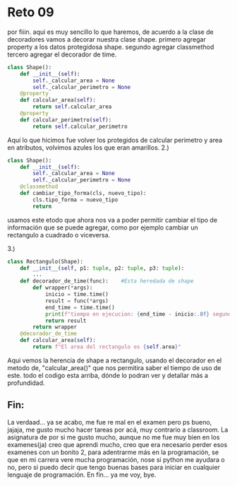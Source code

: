 # Reto 09
por fiiin.
aqui es muy sencillo lo que haremos, de acuerdo a la clase de decoradores vamos a decorar nuestra clase shape.
primero agregar property a los datos protegidosa shape.
segundo agregar classmethod 
tercero agregar el decorador de time.

```python
class Shape():
    def __init__(self):
        self._calcular_area = None 
        self._calcular_perimetro = None 
    @property
    def calcular_area(self):
        return self.calcular_area
    @property
    def calcular_perimetro(self):
        return self.calcular_perimetro
```
Aquí lo que hicimos fue volver los protegidos de calcular perimetro y area en atributos, volvimos azules los que eran amarillos.
2.)
```python
class Shape():
    def __init__(self):
        self._calcular_area = None 
        self._calcular_perimetro = None 
    @classmethod
    def cambiar_tipo_forma(cls, nuevo_tipo):
        cls.tipo_forma = nuevo_tipo
        return
```
usamos este etodo que ahora nos va a poder permitir cambiar el tipo de información que se puede agregar, como por ejemplo cambiar un rectangulo a cuadrado 
o viceversa.

3.)
```python
class Rectangulo(Shape):
    def __init__(self, p1: tuple, p2: tuple, p3: tuple):
        ...
    def decorador_de_time(func):    #Esta heredada de shape
        def wrapper(*args):
            inicio = time.time()
            result = func(*args)
            end_time = time.time()
            print(f"tiempo en ejecucion: {end_time - inicio:.8f} segundos")
            return result
        return wrapper
    @decorador_de_time
    def calcular_area(self):
        return f"El area del rectangulo es {self.area}"
```
Aqui vemos la herencia de shape a rectangulo, usando el decorador en el metodo de, "calcular_area()" que nos permitira saber el tiempo de uso de este.
todo el codigo esta arriba, dónde lo podran ver y detallar más a profundidad.

## Fin:

La verdaad... ya se acabo, me fue re mal en el examen pero ps bueno, jajaja, me gusto mucho hacer tareas por acá, muy contrario a classroom. La asignatura de por si me gusto mucho,
aunque no me fue muy bien en los examenes(ja) creo que aprendi mucho, creo que era necesario perder esos examenes con un bonito 2, para adentrarme más en la programación, 
se que en mi carrera vere mucha programación, nose si python me ayudara o no, pero si puedo decir que tengo buenas bases para iniciar en cualquier lenguaje de programación.
En fin... ya me voy, bye.

